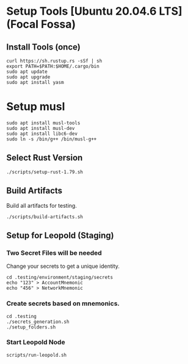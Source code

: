 # Setup Tools [Ubuntu 20.04.6 LTS] (Focal Fossa)

## Install Tools (once)

```shell
curl https://sh.rustup.rs -sSf | sh
export PATH=$PATH:$HOME/.cargo/bin
sudo apt update
sudo apt upgrade
sudo apt install yasm
````

# Setup musl
```shell
sudo apt install musl-tools
sudo apt install musl-dev 
sudo apt install libc6-dev
sudo ln -s /bin/g++ /bin/musl-g++
```

## Select Rust Version

```shell
./scripts/setup-rust-1.79.sh
```

## Build Artifacts 

Build all artifacts for testing.

```shell
./scripts/build-artifacts.sh
```

## Setup for Leopold (Staging)

### Two Secret Files will be needed

Change your secrets to get a unique identity.

```shell
cd .testing/environment/staging/secrets
echo "123" > AccountMnemonic
echo "456" > NetworkMnemonic
```

### Create secrets based on mnemonics. 

```shell
cd .testing
./secrets_generation.sh
./setup_folders.sh
```

### Start Leopold Node 

```shell
scripts/run-leopold.sh
```